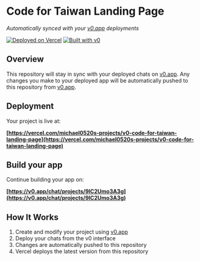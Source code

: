 # Code for Taiwan Landing Page

*Automatically synced with your [v0.app](https://v0.app) deployments*

[![Deployed on Vercel](https://img.shields.io/badge/Deployed%20on-Vercel-black?style=for-the-badge&logo=vercel)](https://vercel.com/michael0520s-projects/v0-code-for-taiwan-landing-page)
[![Built with v0](https://img.shields.io/badge/Built%20with-v0.app-black?style=for-the-badge)](https://v0.app/chat/projects/9lC2Umo3A3g)

## Overview

This repository will stay in sync with your deployed chats on [v0.app](https://v0.app).
Any changes you make to your deployed app will be automatically pushed to this repository from [v0.app](https://v0.app).

## Deployment

Your project is live at:

**[https://vercel.com/michael0520s-projects/v0-code-for-taiwan-landing-page](https://vercel.com/michael0520s-projects/v0-code-for-taiwan-landing-page)**

## Build your app

Continue building your app on:

**[https://v0.app/chat/projects/9lC2Umo3A3g](https://v0.app/chat/projects/9lC2Umo3A3g)**

## How It Works

1. Create and modify your project using [v0.app](https://v0.app)
2. Deploy your chats from the v0 interface
3. Changes are automatically pushed to this repository
4. Vercel deploys the latest version from this repository
